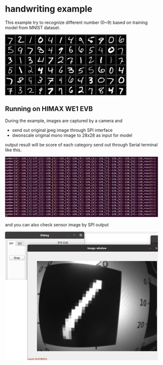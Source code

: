 # handwriting example

This example try to recognize different number (0~9) based on training model from MNIST dataset. 

![mnist dataset](images/mnist.png)

## Running on HIMAX WE1 EVB

During the example, images are captured by a camera and
  - send out original jpeg image through SPI interface 
  - dwonscale original mono image to 28x28 as input for model 

output result will be score of each category send out through Serial terminal like this. 

![serial output](images/output_result_serial_terminal.png)

and you can also check sensor image by SPI output 

![serial output](images/output_result_spi.png)



